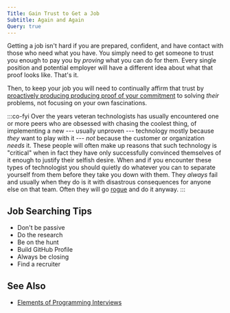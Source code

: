 ```yaml
---
Title: Gain Trust to Get a Job
Subtitle: Again and Again
Query: true
---
```


Getting a job isn't hard if you are prepared, confident, and have contact with those who need what you have. You simply need to get someone to trust you enough to pay you by *proving* what you can do for them. Every single position and potential employer will have a different idea about what that proof looks like. That's it. 

Then, to keep your job you will need to continually affirm that trust by [proactively producing producing proof of your commitment](/advice/engage/) to solving *their* problems, not focusing on your own fascinations.

:::co-fyi
Over the years veteran technologists has usually encountered one or more peers who are obsessed with chasing the coolest thing, of implementing a new --- usually unproven --- technology mostly because *they* want to play with it --- *not* because the customer or organization *needs* it. These people will often make up reasons that such technology is "critical" when in fact they have only successfully convinced themselves of it enough to justify their selfish desire. When and if you encounter these types of technologist you should quietly do whatever you can to separate yourself from them before they take you down with them. They *always* fail and usually when they do is it with disastrous consequences for anyone else on that team. Often they will go [rogue](/what/cowboy/) and do it anyway.
:::

## Job Searching Tips

* Don't be passive
* Do the research
* Be on the hunt
* Build GitHub Profile
* Always be closing
* Find a recruiter

## See Also

* [Elements of Programming Interviews](https://elementsofprogramminginterviews.com/)
